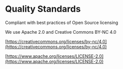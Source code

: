 # Quality Standards

Compliant with best practices of Open Source licensing

We use Apache 2.0 and Creative Commons BY-NC 4.0

[https://creativecommons.org/licenses/by-nc/4.0](https://creativecommons.org/licenses/by-nc/4.0)

[https://www.apache.org/licenses/LICENSE-2.0](https://www.apache.org/licenses/LICENSE-2.0)
